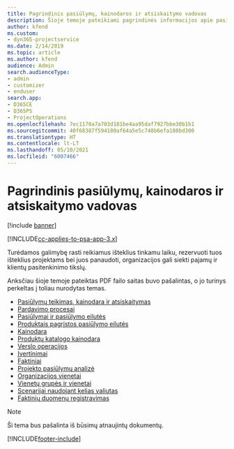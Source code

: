 ```yaml
---
title: Pagrindinis pasiūlymų, kainodaros ir atsiskaitymo vadovas
description: Šioje temoje pateikiami pagrindinės informacijos apie pasiūlymų teikimą, kainodarą ir atsiskaitymą naudojant „Project Service Automation“ saitai.
author: kfend
ms.custom:
- dyn365-projectservice
ms.date: 2/14/2019
ms.topic: article
ms.author: kfend
audience: Admin
search.audienceType:
- admin
- customizer
- enduser
search.app:
- D365CE
- D365PS
- ProjectOperations
ms.openlocfilehash: 7ec1170a7a703d181be4aa95daf7927bbe30b1b1
ms.sourcegitcommit: 40f68387f594180af64a5e5c748b6efa188bd300
ms.translationtype: HT
ms.contentlocale: lt-LT
ms.lasthandoff: 05/10/2021
ms.locfileid: "6007466"
---
```

# <a name="basic-guide-to-quoting-pricing-and-billing"></a>Pagrindinis pasiūlymų, kainodaros ir atsiskaitymo vadovas

[!include [banner](../../includes/psa-now-project-operations.md)]

[!INCLUDE[cc-applies-to-psa-app-3.x](../../includes/cc-applies-to-psa-app-3x.md)]

Turėdamos galimybę rasti reikiamus išteklius tinkamu laiku, rezervuoti tuos išteklius projektams bei juos panaudoti, organizacijos gali siekti pajamų ir klientų pasitenkinimo tikslų. 

Anksčiau šioje temoje pateiktas PDF failo saitas buvo pašalintas, o jo turinys perkeltas į toliau nurodytas temas.

- [Pasiūlymų teikimas, kainodara ir atsiskaitymas](../quote-bill-price.md)
- [Pardavimo procesai](../basic-sales-process.md)
- [Pasiūlymai ir pasiūlymo eilutės](../basic-quote-lines.md)
- [Produktais pagrįstos pasiūlymo eilutės](../product-based-quote-lines.md)
- [Kainodara](../basic-pricing.md)
- [Produktų katalogo kainodara](../product-catalog-pricing.md)
- [Verslo operacijos](../basic-business-transactions.md)
- [Įvertinimai](../estimates.md)
- [Faktiniai](../actuals.md)
- [Projekto pasiūlymų analizė](../basic-analyzing-quotes.md)
- [Organizacijos vienetai](../advanced-organizational.md)
- [Vienetų grupės ir vienetai](../advanced-units.md)
- [Scenarijai naudojant kelias valiutas](../advanced-currency.md)
- [Faktinių duomenų registravimas](../advanced-actuals.md)

> [!NOTE]
> Ši tema bus pašalinta iš būsimų atnaujintų dokumentų. 


[!INCLUDE[footer-include](../../includes/footer-banner.md)]